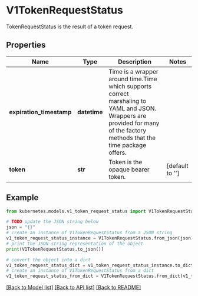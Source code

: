 # V1TokenRequestStatus

TokenRequestStatus is the result of a token request.

## Properties

Name | Type | Description | Notes
------------ | ------------- | ------------- | -------------
**expiration_timestamp** | **datetime** | Time is a wrapper around time.Time which supports correct marshaling to YAML and JSON.  Wrappers are provided for many of the factory methods that the time package offers. | 
**token** | **str** | Token is the opaque bearer token. | [default to '']

## Example

```python
from kubernetes.models.v1_token_request_status import V1TokenRequestStatus

# TODO update the JSON string below
json = "{}"
# create an instance of V1TokenRequestStatus from a JSON string
v1_token_request_status_instance = V1TokenRequestStatus.from_json(json)
# print the JSON string representation of the object
print(V1TokenRequestStatus.to_json())

# convert the object into a dict
v1_token_request_status_dict = v1_token_request_status_instance.to_dict()
# create an instance of V1TokenRequestStatus from a dict
v1_token_request_status_from_dict = V1TokenRequestStatus.from_dict(v1_token_request_status_dict)
```
[[Back to Model list]](../README.md#documentation-for-models) [[Back to API list]](../README.md#documentation-for-api-endpoints) [[Back to README]](../README.md)


